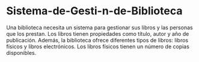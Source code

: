 # Sistema-de-Gesti-n-de-Biblioteca
Una biblioteca necesita un sistema para gestionar sus libros y las personas que los prestan. Los libros tienen propiedades como título, autor y año de publicación. Además, la biblioteca ofrece diferentes tipos de libros: libros físicos y libros electrónicos. Los libros físicos tienen un número de copias disponibles.
